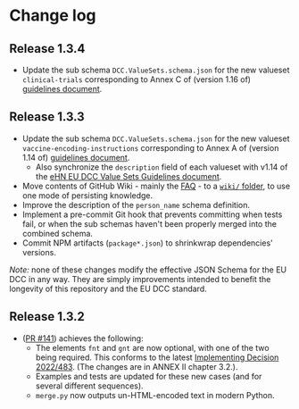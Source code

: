 # Change log

## Release 1.3.4

* Update the sub schema `DCC.ValueSets.schema.json` for the new valueset `clinical-trials` corresponding to Annex C of (version 1.16 of) [guidelines document](https://ec.europa.eu/health/sites/default/files/ehealth/docs/digital-green-value-sets_en.pdf).


## Release 1.3.3

* Update the sub schema `DCC.ValueSets.schema.json` for the new valueset `vaccine-encoding-instructions` corresponding to Annex A of (version 1.14 of) [guidelines document](https://ec.europa.eu/health/sites/default/files/ehealth/docs/digital-green-value-sets_en.pdf).
  * Also synchronize the `description` field of each valueset with v1.14 of the [eHN EU DCC Value Sets Guidelines document](https://ec.europa.eu/health/sites/default/files/ehealth/docs/digital-green-value-sets_en.pdf).
* Move contents of GitHub Wiki - mainly the [FAQ](wiki/FAQ.md) - to a [`wiki/` folder](wiki/), to use one mode of persisting knowledge.
* Improve the description of the `person_name` schema definition.
* Implement a pre-commit Git hook that prevents committing when tests fail, or when the sub schemas haven't been properly merged into the combined schema.
* Commit NPM artifacts (`package*.json`) to shrinkwrap dependencies' versions.

*Note:* none of these changes modify the effective JSON Schema for the EU DCC in any way.
They are simply improvements intended to benefit the longevity of this repository and the EU DCC standard.


## Release 1.3.2

* ([PR #141](https://github.com/ehn-dcc-development/ehn-dcc-schema/issues/141)) achieves the following:
  * The elements `fnt` and `gnt` are now optional, with one of the two being required.
    This conforms to the latest [Implementing Decision 2022/483](https://eur-lex.europa.eu/legal-content/EN/TXT/HTML/?uri=CELEX:32022D0483).
    (The changes are in ANNEX II chapter 3.2.).
  * Examples and tests are updated for these new cases (and for several different sequences).
  * `merge.py` now outputs un-HTML-encoded text in modern Python.


